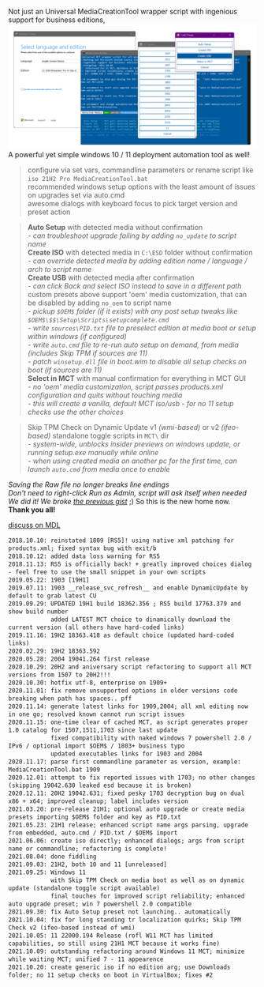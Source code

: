Not just an Universal MediaCreationTool wrapper script with ingenious support for business editions,  
<img src="preview.png">
A powerful yet simple windows 10 / 11 deployment automation tool as well!  

> configure via set vars, commandline parameters or rename script like `iso 21H2 Pro MediaCreationTool.bat`  
> recommended windows setup options with the least amount of issues on upgrades set via auto.cmd  
> awesome dialogs with keyboard focus to pick target version and preset action  

> **Auto Setup** with detected media without confirmation  
> _- can troubleshoot upgrade failing by adding `no_update` to script name_  
> **Create ISO** with detected media in `C:\ESD` folder without confirmation  
> _- can override detected media by adding edition name / language / arch to script name_  
> **Create USB** with detected media after confirmation  
> _- can click Back and select ISO instead to save in a different path_  
> custom presets above support 'oem' media customization, that can be disabled by adding `no_oem` to script name  
> _- pickup `$OEM$` folder (if it exists) with any post setup tweaks like `$OEM$\$$\Setup\Scripts\setupcomplete.cmd`_  
> _- write `sources\PID.txt` file to preselect edition at media boot or setup within windows (if configured)_  
> _- write `auto.cmd` file to re-run auto setup on demand, from media (includes Skip TPM if sources are 11)_  
> _- patch `winsetup.dll` file in boot.wim to disable all setup checks on boot (if sources are 11)_  
> **Select in MCT** with manual confirmation for everything in MCT GUI  
> _- no 'oem' media customization, script passes products.xml configuration and quits without touching media_  
> _- this will create a vanilla, default MCT iso/usb - for no 11 setup checks use the other choices_  

> Skip TPM Check on Dynamic Update v1 _(wmi-based)_ or v2 _(ifeo-based)_ standalone toggle scripts in `MCT\` dir  
> _- system-wide, unblocks insider previews on windows update, or running setup.exe manually while online_  
> _- when using created media on another pc for the first time, can launch `auto.cmd` from media once to enable_  

_Saving the Raw file no longer breaks line endings_  
_Don't need to right-click Run as Admin, script will ask itself when needed_  
_We did it! We broke [the previous gist](https://git.io/MediaCreationTool.bat)_ ;) So this is the new home now.  
**Thank you all!**  

[discuss on MDL](https://forums.mydigitallife.net/forums/windows-10.54/)  

```
2018.10.10: reinstated 1809 [RS5]! using native xml patching for products.xml; fixed syntax bug with exit/b
2018.10.12: added data loss warning for RS5
2018.11.13: RS5 is officially back! + greatly improved choices dialog - feel free to use the small snippet in your own scripts
2019.05.22: 1903 [19H1]
2019.07.11: 1903 __release_svc_refresh__ and enable DynamicUpdate by default to grab latest CU
2019.09.29: UPDATED 19H1 build 18362.356 ; RS5 build 17763.379 and show build number
            added LATEST MCT choice to dinamically download the current version (all others have hard-coded links)
2019.11.16: 19H2 18363.418 as default choice (updated hard-coded links)
2020.02.29: 19H2 18363.592
2020.05.28: 2004 19041.264 first release
2020.10.29: 20H2 and aniversary script refactoring to support all MCT versions from 1507 to 20H2!!!
2020.10.30: hotfix utf-8, enterprise on 1909+
2020.11.01: fix remove unsupported options in older versions code breaking when path has spaces.. pff
2020.11.14: generate latest links for 1909,2004; all xml editing now in one go; resolved known cannot run script issues
2020.11.15: one-time clear of cached MCT, as script generates proper 1.0 catalog for 1507,1511,1703 since last update
            fixed compatibility with naked windows 7 powershell 2.0 / IPv6 / optional import $OEM$ / 1803+ business typo
            updated executables links for 1903 and 2004
2020.11.17: parse first commandline parameter as version, example: MediaCreationTool.bat 1909
2020.12.01: attempt to fix reported issues with 1703; no other changes (skipping 19042.630 leaked esd because it is broken)
2020.12.11: 20H2 19042.631; fixed pesky 1703 decryption bug on dual x86 + x64; improved cleanup; label includes version
2021.03.20: pre-release 21H1; optional auto upgrade or create media presets importing $OEM$ folder and key as PID.txt
2021.05.23: 21H1 release; enhanced script name args parsing, upgrade from embedded, auto.cmd / PID.txt / $OEM$ import
2021.06.06: create iso directly; enhanced dialogs; args from script name or commandline; refactoring is complete!
2021.08.04: done fiddling
2021.09.03: 21H2, both 10 and 11 [unreleased]
2021.09.25: Windows 11
            with Skip TPM Check on media boot as well as on dynamic update (standalone toggle script available)
            final touches for improved script reliability; enhanced auto upgrade preset; win 7 powershell 2.0 compatible
2021.09.30: fix Auto Setup preset not launching.. automatically
2021.10.04: fix for long standing tr localization quirks; Skip TPM Check v2 (ifeo-based instead of wmi)
2021.10.05: 11 22000.194 Release (rofl W11 MCT has limited capabilities, so still using 21H1 MCT because it works fine)
2021.10.09: outstanding refactoring around Windows 11 MCT; minimize while waiting MCT; unified 7 - 11 appearence
2021.10.20: create generic iso if no edition arg; use Downloads folder; no 11 setup checks on boot in VirtualBox; fixes #2
```
